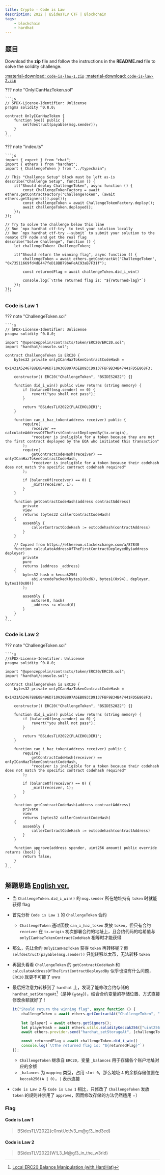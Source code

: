 ```yaml
---
title: Crypto - Code is Law
description: 2022 | BSidesTLV CTF | Blockchain
tags:
    - blockchain
    - hardhat
---
```


## 题目

Download the **zip** file and follow the instructions in the **README.md** file to solve the solidity challenge.

[:material-download: `code-is-law-1.zip`](static/code-is-law-1.zip)
[:material-download: `code-is-law-2.zip`](static/code-is-law-2.zip)

??? note "OnlyICanHazToken.sol"

    ```js
    // SPDX-License-Identifier: Unlicense
    pragma solidity ^0.8.0;

    contract OnlyICanHazToken {
        function bye() public {
            selfdestruct(payable(msg.sender));
        }
    }
    ```

??? note "index.ts"

    ```js
    import { expect } from "chai";
    import { ethers } from "hardhat";
    import { ChallengeToken } from "../typechain";

    // This "Challenge Setup" block must be left as-is
    describe("Challenge Setup", function () {
        it("Should deploy ChallengeToken", async function () {
            const ChallengeTokenFactory = await ethers.getContractFactory("ChallengeToken", (await ethers.getSigners()).pop());
            const challengeToken = await ChallengeTokenFactory.deploy();
            await challengeToken.deployed();
        });
    });

    // Try to solve the challenge below this line
    // Run `npx hardhat ctf-try` to test your solution locally
    // Run `npx hardhat ctf-try --submit` to submit your solution to the remote CTF node and get the real flag
    describe("Solve Challenge", function () {
        let challengeToken: ChallengeToken;

        it("Should return the winning flag", async function () {
            challengeToken = await ethers.getContractAt("ChallengeToken", "0x73511669fd4dE447feD18BB79bAFeAC93aB7F31f");

            const returnedFlag = await challengeToken.did_i_win()

            console.log(`\tThe returned flag is: "${returnedFlag}"`)
        });
    });
    ```

### Code is Law 1

??? note "ChallengeToken.sol"

    ```js
    // SPDX-License-Identifier: Unlicense
    pragma solidity ^0.8.0;

    import "@openzeppelin/contracts/token/ERC20/ERC20.sol";
    import "hardhat/console.sol";

    contract ChallengeToken is ERC20 {
        bytes32 private onlyICanHazTokenContractCodeHash =
            0x1431A52467B8E0B496D710A30B897A6EB093CD9137FBF9B34B47441FD5E868F3;

        constructor() ERC20("ChallengeToken", "BSIDES2022") {}

        function did_i_win() public view returns (string memory) {
            if (balanceOf(msg.sender) == 0) {
                revert("you shall not pass");
            }

            return "BSidesTLV2022{PLACEHOLDER}";
        }

        function can_i_haz_token(address receiver) public {
            require(
                receiver == calculateAddressOfTheFirstContractDeployedBy(tx.origin),
                "receiver is ineligible for a token because they are not the first contract deployed by the EOA who initiated this transaction"
            );
            require(
                getContractCodeHash(receiver) == onlyICanHazTokenContractCodeHash,
                "receiver is ineligible for a token because their codehash does not match the specific contract codehash required"
            );

            if (balanceOf(receiver) == 0) {
                _mint(receiver, 1);
            }
        }

        function getContractCodeHash(address contractAddress)
            private
            view
            returns (bytes32 callerContractCodeHash)
        {
            assembly {
                callerContractCodeHash := extcodehash(contractAddress)
            }
        }

        // Copied from https://ethereum.stackexchange.com/a/87840
        function calculateAddressOfTheFirstContractDeployedBy(address deployer)
            private
            pure
            returns (address _address)
        {
            bytes32 hash = keccak256(
                abi.encodePacked(bytes1(0xd6), bytes1(0x94), deployer, bytes1(0x80))
            );

            assembly {
                mstore(0, hash)
                _address := mload(0)
            }
        }
    }
    ```

### Code is Law 2

??? note "ChallengeToken.sol"

    ```js
    //SPDX-License-Identifier: Unlicense
    pragma solidity ^0.8.0;

    import "@openzeppelin/contracts/token/ERC20/ERC20.sol";
    import "hardhat/console.sol";

    contract ChallengeToken is ERC20 {
        bytes32 private onlyICanHazTokenContractCodeHash =
            0x1431A52467B8E0B496D710A30B897A6EB093CD9137FBF9B34B47441FD5E868F3;

        constructor() ERC20("ChallengeToken", "BSIDES2022") {}

        function did_i_win() public view returns (string memory) {
            if (balanceOf(msg.sender) == 0) {
                revert("you shall not pass");
            }

            return "BSidesTLV2022{PLACEHOLDER}";
        }

        function can_i_haz_token(address receiver) public {
            require(
                getContractCodeHash(receiver) == onlyICanHazTokenContractCodeHash,
                "receiver is ineligible for a token because their codehash does not match the specific contract codehash required"
            );

            if (balanceOf(receiver) == 0) {
                _mint(receiver, 1);
            }
        }

        function getContractCodeHash(address contractAddress)
            private
            view
            returns (bytes32 callerContractCodeHash)
        {
            assembly {
                callerContractCodeHash := extcodehash(contractAddress)
            }
        }

        function approve(address spender, uint256 amount) public override returns (bool) {
            return false;
        }
    }
    ```

## 解题思路 [English ver.](https://sekai.team/blog/bsidestlv-2022/code_is_law/)

- 当 `ChallengeToken.did_i_win()` 的 `msg.sender` 所在地址持有 `token` 时就能获得 flag
- 首先分析 `Code is Law 1` 的 `ChallengeToken` 合约
    - `ChallengeToken` 通过函数 `can_i_haz_token` 发放 `token`，但只有合约 `receiver` 在 `tx.origin` 初次部署合约的地址上，且合约代码的哈希值与 `onlyICanHazTokenContractCodeHash` 相等时才能获得
- 那么，先让合约 `OnlyICanHazToken` 获得 `token` 再转移呢？但 `selfdestruct(payable(msg.sender))` 只能转移以太币，无法转移 `token`
- 再回头看看 `ChallengeToken` 的 `getContractCodeHash` 和 `calculateAddressOfTheFirstContractDeployedBy` 似乎也没有什么问题，`ERC20` 就更不可能了 uwu
- 最后把注意力转移到了 `hardhat` 上，发现了能修改合约存储的 `hardhat_setStorageAt`[^1]（是神 (╥ω╥)），结合合约变量的存储位置、方式直接修改余额就好了！

    ```ts
    it("Should return the winning flag", async function () {
        challengeToken = await ethers.getContractAt("ChallengeToken", "0x73511669fd4dE447feD18BB79bAFeAC93aB7F31f");
        
        let [player] = await ethers.getSigners();
        let playerHash = await ethers.utils.solidityKeccak256(["uint256", "uint"], [player.address, 0]);
        await ethers.provider.send("hardhat_setStorageAt", [challengeToken.address, playerHash, ethers.utils.hexZeroPad(ethers.utils.hexlify(1), 32)]);

        const returnedFlag = await challengeToken.did_i_win()
        console.log(`\tThe returned flag is: "${returnedFlag}"`)
    });
    ```

    - `ChallengeToken` 继承自 `ERC20`，变量 `_balances` 用于存储各个账户地址对应的余额
    - `_balances` 为 `mapping` 类型，占用 `slot 0`，那么地址 `A` 的余额存储位置在 `keccak256(A | 0)`，`|` 表示连接

- `Code is Law 2` 与 `Code is Law 1` 相比，只修改了 `ChallengeToken` 发放 `token` 的规则并禁用了 `approve`，因而修改存储的方法仍然适用 =）

### Flag

#### Code is Law 1

> BSidesTLV2022{c0nstUct!v3_m@g!3_ind3ed}

#### Code is Law 2

> BSidesTLV2022{W!L3_M@g!3_in_the_w3rld}

[^1]: [Local ERC20 Balance Manipulation (with HardHat)](https://kndrck.co/posts/local_erc20_bal_mani_w_hh/)